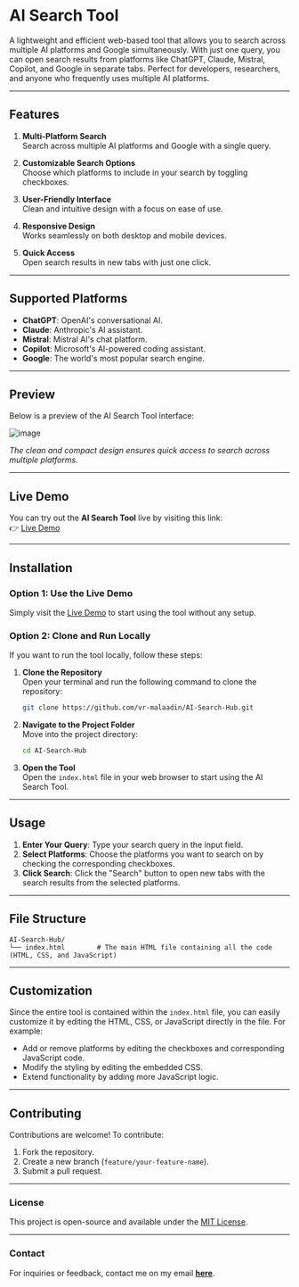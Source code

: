 # **AI Search Tool**

A lightweight and efficient web-based tool that allows you to search across multiple AI platforms and Google simultaneously. With just one query, you can open search results from platforms like ChatGPT, Claude, Mistral, Copilot, and Google in separate tabs. Perfect for developers, researchers, and anyone who frequently uses multiple AI platforms.

---

## **Features**

1. **Multi-Platform Search**  
   Search across multiple AI platforms and Google with a single query.

2. **Customizable Search Options**  
   Choose which platforms to include in your search by toggling checkboxes.

3. **User-Friendly Interface**  
   Clean and intuitive design with a focus on ease of use.

4. **Responsive Design**  
   Works seamlessly on both desktop and mobile devices.

5. **Quick Access**  
   Open search results in new tabs with just one click.

---

## **Supported Platforms**

- **ChatGPT**: OpenAI's conversational AI.
- **Claude**: Anthropic's AI assistant.
- **Mistral**: Mistral AI's chat platform.
- **Copilot**: Microsoft's AI-powered coding assistant.
- **Google**: The world's most popular search engine.

---

## **Preview**

Below is a preview of the AI Search Tool interface:

![image](https://github.com/user-attachments/assets/828ffe6e-1206-43ea-a579-0e4118700ad0)

*The clean and compact design ensures quick access to search across multiple platforms.*

---

## **Live Demo**

You can try out the **AI Search Tool** live by visiting this link:  
👉 [Live Demo](https://vr-malaadin.github.io/AI-Search-Hub/)  

---

## **Installation**

### Option 1: Use the Live Demo
Simply visit the [Live Demo](https://vr-malaadin.github.io/AI-Search-Hub/) to start using the tool without any setup.

### Option 2: Clone and Run Locally
If you want to run the tool locally, follow these steps:

1. **Clone the Repository**  
   Open your terminal and run the following command to clone the repository:
   ```bash
   git clone https://github.com/vr-malaadin/AI-Search-Hub.git
   ```

2. **Navigate to the Project Folder**  
   Move into the project directory:
   ```bash
   cd AI-Search-Hub
   ```

3. **Open the Tool**  
   Open the `index.html` file in your web browser to start using the AI Search Tool.

---

## **Usage**

1. **Enter Your Query**: Type your search query in the input field.
2. **Select Platforms**: Choose the platforms you want to search on by checking the corresponding checkboxes.
3. **Click Search**: Click the "Search" button to open new tabs with the search results from the selected platforms.

---

## **File Structure**

```
AI-Search-Hub/
└── index.html        # The main HTML file containing all the code (HTML, CSS, and JavaScript)
```

---

## **Customization**

Since the entire tool is contained within the `index.html` file, you can easily customize it by editing the HTML, CSS, or JavaScript directly in the file. For example:
- Add or remove platforms by editing the checkboxes and corresponding JavaScript code.
- Modify the styling by editing the embedded CSS.
- Extend functionality by adding more JavaScript logic.

---

## **Contributing**

Contributions are welcome! To contribute:
1. Fork the repository.
2. Create a new branch (`feature/your-feature-name`).
3. Submit a pull request.

---

### **License**  
This project is open-source and available under the [MIT License](LICENSE).

---

### **Contact**  
For inquiries or feedback, contact me on my email **[here](mailto:mahdialaaaldin+aisearchhub@gmail.com)**.


